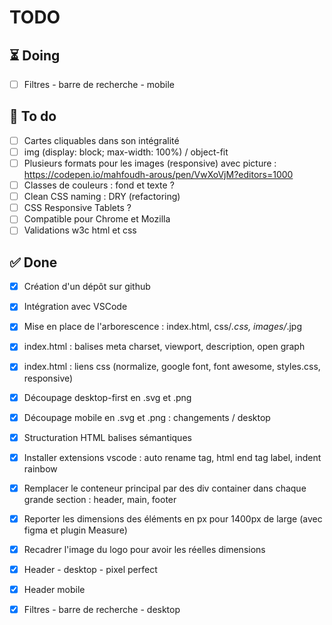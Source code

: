 # TODO
## ⏳ Doing
- [ ] Filtres - barre de recherche - mobile

## 🎯 To do
- [ ] Cartes cliquables dans son intégralité
- [ ] img (display: block; max-width: 100%) / object-fit
- [ ] Plusieurs formats pour les images (responsive) avec picture : https://codepen.io/mahfoudh-arous/pen/VwXoVjM?editors=1000 
- [ ] Classes de couleurs : fond et texte ?
- [ ] Clean CSS naming : DRY (refactoring)
- [ ] CSS Responsive Tablets ?
- [ ] Compatible pour Chrome et Mozilla
- [ ] Validations w3c html et css

## ✅ Done
- [x] Création d'un dépôt sur github
- [x] Intégration avec VSCode
- [x] Mise en place de l'arborescence  : index.html, css/*.css, images/*.jpg
- [x] index.html : balises meta charset, viewport, description, open graph
- [x] index.html : liens css (normalize, google font, font awesome, styles.css, responsive)
- [x] Découpage desktop-first en .svg et .png
- [x] Découpage mobile en .svg et .png : changements / desktop
- [x] Structuration HTML balises sémantiques
- [x] Installer extensions vscode : auto rename tag, html end tag label, indent rainbow
- [x] Remplacer le conteneur principal par des div container dans chaque grande section : header, main, footer
- [x] Reporter les dimensions des éléments en px pour 1400px de large (avec figma et plugin Measure)
- [X] Recadrer l'image du logo pour avoir les réelles dimensions
- [x] Header - desktop - pixel perfect
- [x] Header mobile
- [x] Filtres - barre de recherche - desktop


